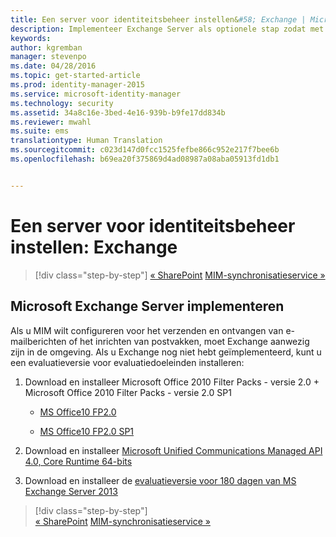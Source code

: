 ```yaml
---
title: Een server voor identiteitsbeheer instellen&#58; Exchange | Microsoft Identity Manager
description: Implementeer Exchange Server als optionele stap zodat met MIM 2016 e-mailberichten kunnen worden verzonden en postvakken kunnen worden gemaakt.
keywords: 
author: kgremban
manager: stevenpo
ms.date: 04/28/2016
ms.topic: get-started-article
ms.prod: identity-manager-2015
ms.service: microsoft-identity-manager
ms.technology: security
ms.assetid: 34a8c16e-3bed-4e16-939b-b9fe17dd834b
ms.reviewer: mwahl
ms.suite: ems
translationtype: Human Translation
ms.sourcegitcommit: c023d147d0fcc1525fefbe866c952e217f7bee6b
ms.openlocfilehash: b69ea20f375869d4ad08987a08aba05913fd1db1


---
```


# Een server voor identiteitsbeheer instellen: Exchange

>[!div class="step-by-step"]
[« SharePoint](prepare-server-sharepoint.md)
[MIM-synchronisatieservice »](install-mim-sync.md)

## Microsoft Exchange Server implementeren
Als u MIM wilt configureren voor het verzenden en ontvangen van e-mailberichten of het inrichten van postvakken, moet Exchange aanwezig zijn in de omgeving. Als u Exchange nog niet hebt geïmplementeerd, kunt u een evaluatieversie voor evaluatiedoeleinden installeren:

1. Download en installeer Microsoft Office 2010 Filter Packs - versie 2.0 + Microsoft Office 2010 Filter Packs - versie 2.0 SP1

    - [MS Office10 FP2.0](http://www.microsoft.com/en-us/download/details.aspx?id=17062)

    - [MS Office10 FP2.0 SP1](http://www.microsoft.com/en-us/download/details.aspx?id=26604)

2. Download en installeer [Microsoft Unified Communications Managed API 4.0, Core Runtime 64-bits](http://www.microsoft.com/en-us/download/details.aspx?id=34992)

3. Download en installeer de [evaluatieversie voor 180 dagen van MS Exchange Server 2013](http://www.microsoft.com/en-us/evalcenter/evaluate-exchange-server-2013)

>[!div class="step-by-step"]  
[« SharePoint](prepare-server-sharepoint.md)
[MIM-synchronisatieservice »](install-mim-sync.md)



<!--HONumber=Jun16_HO4-->


